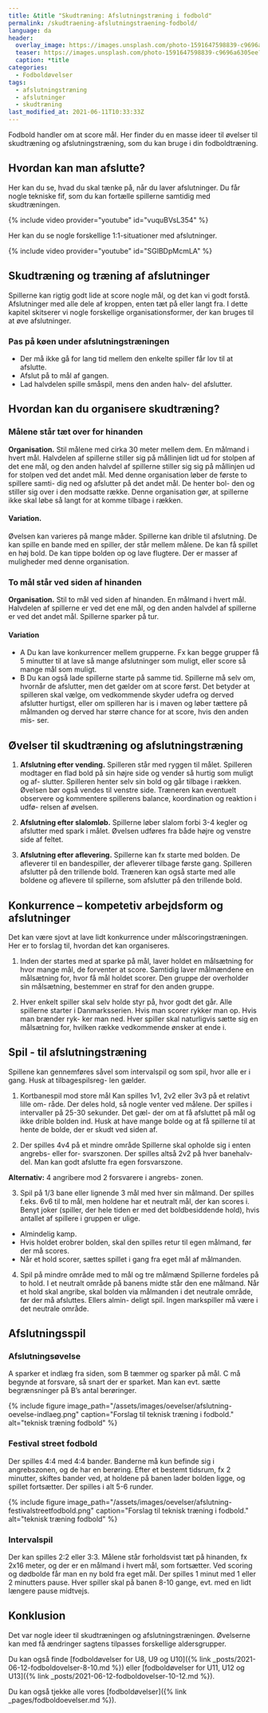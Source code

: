 ```yaml
---
title: &title "Skudtræning: Afslutningstræning i fodbold"
permalink: /skudtraening-afslutningstraening-fodbold/
language: da
header:
  overlay_image: https://images.unsplash.com/photo-1591647598839-c9696a6305ee?ixid=MnwxMjA3fDB8MHxwaG90by1wYWdlfHx8fGVufDB8fHx8&ixlib=rb-1.2.1&auto=format&fit=crop&w=1900&q=80
  teaser: https://images.unsplash.com/photo-1591647598839-c9696a6305ee?ixid=MnwxMjA3fDB8MHxwaG90by1wYWdlfHx8fGVufDB8fHx8&ixlib=rb-1.2.1&auto=format&fit=crop&w=400&q=80
  caption: *title
categories:
  - Fodboldøvelser
tags:
  - afslutningstræning
  - afslutninger
  - skudtræning
last_modified_at: 2021-06-11T10:33:33Z
---
```


Fodbold handler om at score mål. Her finder du en masse ideer til øvelser til skudtræning og afslutningstræning, som du kan bruge i din fodboldtræning.

## Hvordan kan man afslutte?

Her kan du se, hvad du skal tænke på, når du laver afslutninger. Du får nogle tekniske fif, som du kan fortælle spillerne samtidig med skudtræningen.

{% include video provider="youtube" id="vuquBVsL354" %}

Her kan du se nogle forskellige 1:1-situationer med afslutninger.

{% include video provider="youtube" id="SGlBDpMcmLA" %}

## Skudtræning og træning af afslutninger

Spillerne kan rigtig godt lide at score nogle mål, og
det kan vi godt forstå. Afslutninger med alle dele af
kroppen, enten tæt på eller langt fra. I dette kapitel
skitserer vi nogle forskellige organisationsformer, der
kan bruges til at øve afslutninger.

### Pas på køen under afslutningstræningen

- Der må ikke gå for lang tid mellem den enkelte
spiller får lov til at afslutte.
- Afslut på to mål af gangen.
- Lad halvdelen spille småspil, mens den anden halv-
del afslutter.

## Hvordan kan du organisere skudtræning?

### Målene står tæt over for hinanden

**Organisation.** Stil målene med cirka 30 meter mellem
dem. En målmand i hvert mål. Halvdelen af spillerne
stiller sig på mållinjen lidt ud for stolpen af det ene
mål, og den anden halvdel af spillerne stiller sig sig
på mållinjen ud for stolpen ved det andet mål. Med
denne organisation løber de første to spillere samti-
dig ned og afslutter på det andet mål. De henter bol-
den og stiller sig over i den modsatte række. Denne
organisation gør, at spillerne ikke skal løbe så langt
for at komme tilbage i rækken.

#### Variation.

Øvelsen kan varieres på mange måder.
Spillerne kan drible til afslutning. De kan spille en
bande med en spiller, der står mellem målene. De kan
få spillet en høj bold. De kan tippe bolden op og lave
flugtere. Der er masser af muligheder med denne
organisation.

### To mål står ved siden af hinanden

**Organisation.** Stil to mål ved siden af hinanden. En
målmand i hvert mål. Halvdelen af spillerne er ved
det ene mål, og den anden halvdel af spillerne er ved
det andet mål. Spillerne sparker på tur.

#### Variation
- A Du kan lave konkurrencer mellem grupperne.
Fx kan begge grupper få 5 minutter til at lave så
mange afslutninger som muligt, eller score så
mange mål som muligt.
- B Du kan også lade spillerne starte på samme tid.
Spillerne må selv om, hvornår de afslutter, men det
gælder om at score først. Det betyder at spilleren
skal vælge, om vedkommende skyder udefra og
derved afslutter hurtigst, eller om spilleren har is i
maven og løber tættere på målmanden og derved
har større chance for at score, hvis den anden mis-
ser.

## Øvelser til skudtræning og afslutningstræning

1. **Afslutning efter vending.** Spilleren står med ryggen
til målet. Spilleren modtager en flad bold på sin
højre side og vender så hurtig som muligt og af-
slutter. Spilleren henter selv sin bold og går tilbage
i rækken. Øvelsen bør også vendes til venstre side.
Træneren kan eventuelt observere og kommentere
spillerens balance, koordination og reaktion i udfø-
relsen af øvelsen.

2. **Afslutning efter slalomløb.** Spillerne løber slalom
forbi 3-4 kegler og afslutter med spark i målet.
Øvelsen udføres fra både højre og venstre side af
feltet.

3. **Afslutning efter aflevering.** Spillerne kan fx starte
med bolden. De afleverer til en bandespiller, der
afleverer tilbage første gang. Spilleren afslutter på
den trillende bold. Træneren kan også starte med
alle boldene og aflevere til spillerne, som afslutter
på den trillende bold.

## Konkurrence – kompetetiv arbejdsform og afslutninger

Det kan være sjovt at lave lidt konkurrence under
målscoringstræningen. Her er to forslag til, hvordan
det kan organiseres.

1. Inden der startes med at sparke på mål, laver
holdet en målsætning for hvor mange mål, de
forventer at score. Samtidig laver målmændene
en målsætning for, hvor få mål holdet scorer. Den
gruppe der overholder sin målsætning, bestemmer
en straf for den anden gruppe.

2. Hver enkelt spiller skal selv holde styr på, hvor godt
det går. Alle spillerne starter i Danmarksserien. Hvis
man scorer rykker man op. Hvis man brænder ryk-
ker man ned. Hver spiller skal naturligvis sætte sig
en målsætning for, hvilken række vedkommende
ønsker at ende i.

## Spil - til afslutningstræning

Spillene kan gennemføres såvel som intervalspil og
som spil, hvor alle er i gang. Husk at tilbagespilsreg-
len gælder.

1. Kortbanespil mod store mål
Kan spilles 1v1, 2v2 eller 3v3 på et relativt lille om-
råde. Der deles hold, så nogle venter ved målene.
Der spilles i intervaller på 25-30 sekunder. Det gæl-
der om at få afsluttet på mål og ikke drible bolden
ind. Husk at have mange bolde og at få spillerne til
at hente de bolde, der er skudt ved siden af.

2. Der spilles 4v4 på et mindre område
Spillerne skal opholde sig i enten angrebs- eller for-
svarszonen. Der spilles altså 2v2 på hver banehalv-
del. Man kan godt afslutte fra egen forsvarszone.

**Alternativ:** 4 angribere mod 2 forsvarere i angrebs-
zonen.

3. Spil på 1/3 bane eller lignende
3 mål med hver sin målmand. Der spilles f.eks. 6v6
til to mål, men holdene har et neutralt mål, der kan
scores i. Benyt joker (spiller, der hele tiden er med
det boldbesiddende hold), hvis antallet af spillere i
gruppen er ulige.
- Almindelig kamp.
- Hvis holdet erobrer bolden, skal den spilles retur
til egen målmand, før der må scores.
- Når et hold scorer, sættes spillet i gang fra eget
mål af målmanden.

4. Spil på mindre område med to mål og tre målmænd
Spillerne fordeles på to hold. I et neutralt område
på banens midte står den ene målmand. Når et
hold skal angribe, skal bolden via målmanden i det
neutrale område, før der må afsluttes. Ellers almin-
deligt spil. Ingen markspiller må være i det neutrale
område.

## Afslutningsspil

### Afslutningsøvelse

A sparker et indlæg fra siden, som B tæmmer og sparker på mål. C må begynde at forsvare, så snart der er sparket.
Man kan evt. sætte begrænsninger på B’s antal berøringer.

{% include figure image_path="/assets/images/oevelser/afslutning-oevelse-indlaeg.png" caption="Forslag til teknisk træning i fodbold." alt="teknisk træning fodbold" %}

### Festival street fodbold

Der spilles 4:4 med 4:4 bander. Banderne må kun befinde sig i angrebszonen, og de har en berøring. Efter et bestemt tidsrum, fx 2 minutter, skiftes bander ved, at holdene på banen lader bolden ligge, og spillet fortsætter. Der spilles i alt 5-6 runder.

{% include figure image_path="/assets/images/oevelser/afslutning-festivalstreetfodbold.png" caption="Forslag til teknisk træning i fodbold." alt="teknisk træning fodbold" %}

### Intervalspil

Der kan spilles 2:2 eller 3:3. Målene står forholdsvist tæt på hinanden, fx 2x16 meter, og der er en målmand i hvert mål, som fortsætter.
Ved scoring og dødbolde får man en ny bold fra eget mål.
Der spilles 1 minut med 1 eller 2 minutters pause.
Hver spiller skal på banen 8-10 gange, evt. med en lidt længere pause midtvejs.

## Konklusion

Det var nogle ideer til skudtræningen og afslutningstræningen. Øvelserne kan med få ændringer sagtens tilpasses forskellige aldersgrupper.

Du kan også finde [fodboldøvelser for U8, U9 og U10]({% link _posts/2021-06-12-fodboldovelser-8-10.md %}) eller [fodboldøvelser for U11, U12 og U13]({% link _posts/2021-06-12-fodboldovelser-10-12.md %}).

Du kan også tjekke alle vores [fodboldøvelser]({% link _pages/fodboldoevelser.md %}).
